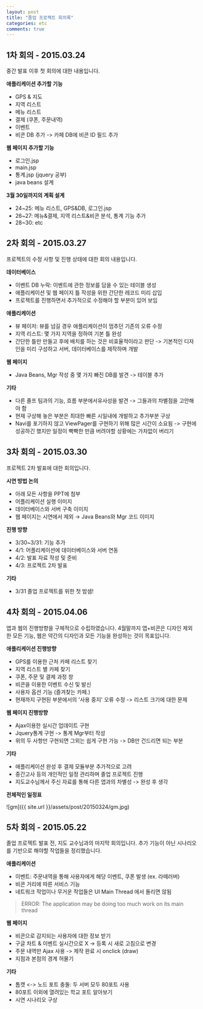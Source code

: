 ```yaml
---
layout: post
title: "졸업 프로젝트 회의록"
categories: etc
comments: true
---
```


## 1차 회의 - 2015.03.24
중간 발표 이후 첫 회의에 대한 내용입니다.

**애플리케이션 추가할 기능**

* GPS & 지도
* 지역 리스트
* 메뉴 리스트
* 결제 (쿠폰, 주문내역)
* 이벤트
* 비콘 DB 추가 -> 카페 DB에 비콘 ID 필드 추가  

**웹 페이지 추가할 기능**

* 로그인.jsp
* main.jsp
* 통계.jsp (jquery 공부)
* java beans 설계

**3월 30일까지의 계획 설계**

* 24~25: 메뉴 리스트, GPS&DB, 로그인.jsp
* 26~27: 메뉴&결제, 지역 리스트&비콘 분석, 통계 기능 추가
* 28~30: etc


## 2차 회의 - 2015.03.27
프로젝트의 수정 사항 및 진행 상태에 대한 회의 내용입니다.

**데이터베이스**

* 이벤트 DB 누락: 이벤트에 관한 정보를 담을 수 있는 테이블 생성
* 애플리케이션 및 웹 페이지 틀 작성을 위한 간단한 레코드 미리 삽입
* 프로젝트를 진행하면서 추가적으로 수정해야 할 부분이 있어 보임

**애플리케이션**

* 뷰 페이저: 뷰를 넘길 경우 애플리케이션이 멈추던 기존의 오류 수정
* 지역 리스트: 몇 가지 지역을 정하여 기본 틀 완성
* 간단한 틀만 만들고 후에 배치를 하는 것은 비효율적이라고 판단 -> 기본적인 디자인을 미리 구성하고 서버, 데이터베이스를 제작하며 개발

**웹 페이지**

* Java Beans, Mgr 작성 중 몇 가지 빠진 DB를 발견 -> 테이블 추가

**기타**

* 다른 졸프 팀과의 기능, 흐름 부분에서유사성을 발견 -> 그들과의 차별점을 고안해야 함
* 현재 구상해 놓은 부분은 최대한 빠른 시일내에 개발하고 추가부분 구상
* Navi를 포기하지 않고 ViewPager를 구현하기 위해 많은 시간이 소요됨 -> 구현에 성공하긴 했지만 일정이 빡빡한 만큼 버려야할 상황에는 가차없이 버리기
　

## 3차 회의 - 2015.03.30
프로젝트 2차 발표에 대한 회의입니다.

**시연 방법 논의**

* 아래 모든 사항을 PPT에 첨부
* 어플리케이션 실행 이미지
* 데이터베이스와 서버 구축 이미지
* 웹 페이지는 시연에서 제외 → Java Beans와 Mgr 코드 이미지

**진행 방향**

* 3/30~3/31: 기능 추가
* 4/1: 어플리케이션에 데이터베이스와 서버 연동
* 4/2: 발표 자료 작성 및 준비
* 4/3: 프로젝트 2차 발표

**기타**

* 3/31 졸업 프로젝트를 위한 첫 밤샘!


## 4차 회의 - 2015.04.06
앱과 웹의 진행방향을 구체적으로 수립하였습니다. 4월말까지 앱+비콘은 디자인 제외한 모든 기능, 웹은 약간의 디자인과 모든 기능을 완성하는 것이 목표입니다.

**애플리케이션 진행방향**

* GPS를 이용한 근처 카페 리스트 찾기
* 지역 리스트 별 카페 찾기
* 쿠폰, 주문 및 결제 과정 창
* 비콘을 이용한 이벤트 수신 및 발신
* 사용자 옵션 기능 (즐겨찾는 카페.)
* 현재까지 구현된 부분에서의 '사용 중지' 오류 수정 -> 리스트 크기에 대한 문제

**웹 페이지 진행방향**

* Ajax이용한 실시간 업데이트 구현
* Jquery통계 구현 -> 통계 Mgr부터 작성
* 위의 두 사항만 구현되면 그외는 쉽게 구현 가능 -> DB만 건드리면 되는 부분

**기타**

* 애플리케이션 완성 후 결제 모듈부분 추가적으로 고려
* 중간고사 등의 개인적인 일정 관리하며 졸업 프로젝트 진행
* 지도교수님께서 주신 자료를 통해 다른 앱과의 차별성 -> 완성 후 생각

**전체적인 일정표**

![gm]({{ site.url }}/assets/post/20150324/gm.jpg)


## 5차 회의 - 2015.05.22
졸업 프로젝트 발표 전, 지도 교수님과의 마지막 회의입니다. 추가 기능이 아닌 시나리오를 기반으로 해야할 작업들을 정리했습니다.

**애플리케이션**

* 이벤트: 주문내역을 통해 사용자에게 해당 이벤트, 쿠폰 발생 (ex. 라떼러버)
* 비콘 거리에 따른 서비스 기능
* 네트워크 작업이나 무거운 작업들은 UI Main Thread 에서 돌리면 않됨

> ERROR: The application may be doing too much work on its main thread

**웹 페이지**

* 비콘으로 감지되는 사용자에 대한 정보 받기
* 구글 차트 & 이벤트 실시간으로 X -> 등록 시 새로 고침으로 변경
* 주문 내역만 Ajax 사용 -> 제작 완료 시 onclick (draw)
* 지점과 본점의 경계 허물기

**기타**

* 톰캣 <-> 노드 포트 충돌: 두 서버 모두 80포트 사용
* 80포트 이외에 열려있는 학교 포트 알아보기
* 시연 시나리오 구상
